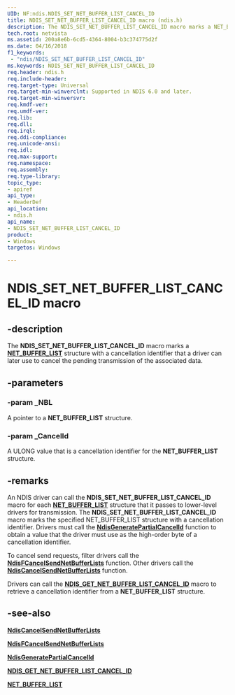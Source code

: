 ```yaml
---
UID: NF:ndis.NDIS_SET_NET_BUFFER_LIST_CANCEL_ID
title: NDIS_SET_NET_BUFFER_LIST_CANCEL_ID macro (ndis.h)
description: The NDIS_SET_NET_BUFFER_LIST_CANCEL_ID macro marks a NET_BUFFER_LIST structure with a cancellation identifier that a driver can later use to cancel the pending transmission of the associated data.
tech.root: netvista
ms.assetid: 200a8e6b-6cd5-4364-8004-b3c374775d2f
ms.date: 04/16/2018
f1_keywords:
 - "ndis/NDIS_SET_NET_BUFFER_LIST_CANCEL_ID"
ms.keywords: NDIS_SET_NET_BUFFER_LIST_CANCEL_ID
req.header: ndis.h
req.include-header:
req.target-type: Universal
req.target-min-winverclnt: Supported in NDIS 6.0 and later.
req.target-min-winversvr:
req.kmdf-ver:
req.umdf-ver:
req.lib:
req.dll:
req.irql: 
req.ddi-compliance:
req.unicode-ansi:
req.idl:
req.max-support:
req.namespace:
req.assembly:
req.type-library: 
topic_type: 
- apiref
api_type: 
- HeaderDef
api_location: 
- ndis.h
api_name: 
- NDIS_SET_NET_BUFFER_LIST_CANCEL_ID
product:
- Windows
targetos: Windows

---
```


# NDIS_SET_NET_BUFFER_LIST_CANCEL_ID macro


## -description

The **NDIS_SET_NET_BUFFER_LIST_CANCEL_ID** macro marks a [**NET_BUFFER_LIST**](ns-ndis-_net_buffer_list.md) structure with a cancellation identifier that a driver can later use to cancel the pending transmission of the associated data.

## -parameters

### -param _NBL

A pointer to a **NET_BUFFER_LIST** structure.

### -param _CancelId

A ULONG value that is a cancellation identifier for the **NET_BUFFER_LIST** structure.

## -remarks

An NDIS driver can call the **NDIS_SET_NET_BUFFER_LIST_CANCEL_ID** macro for each [**NET_BUFFER_LIST**](ns-ndis-_net_buffer_list.md) structure that it passes to lower-level drivers for transmission. The **NDIS_SET_NET_BUFFER_LIST_CANCEL_ID** macro marks the specified NET_BUFFER_LIST structure with a cancellation identifier. Drivers must call the [**NdisGeneratePartialCancelId**](nf-ndis-ndisgeneratepartialcancelid.md) function to obtain a value that the driver must use as the high-order byte of a cancellation identifier.

To cancel send requests, filter drivers call the [**NdisFCancelSendNetBufferLists**](nf-ndis-ndisfcancelsendnetbufferlists.md) function. Other drivers call the [**NdisCancelSendNetBufferLists**](nf-ndis-ndiscancelsendnetbufferlists.md) function.

Drivers can call the [**NDIS_GET_NET_BUFFER_LIST_CANCEL_ID**](nf-ndis-ndis_get_net_buffer_list_cancel_id.md) macro to retrieve a cancellation identifier from a **NET_BUFFER_LIST** structure.

## -see-also

[**NdisCancelSendNetBufferLists**](nf-ndis-ndiscancelsendnetbufferlists.md)

[**NdisFCancelSendNetBufferLists**](nf-ndis-ndisfcancelsendnetbufferlists.md)

[**NdisGeneratePartialCancelId**](nf-ndis-ndisgeneratepartialcancelid.md)

[**NDIS_GET_NET_BUFFER_LIST_CANCEL_ID**](nf-ndis-ndis_get_net_buffer_list_cancel_id.md)

[**NET_BUFFER_LIST**](ns-ndis-_net_buffer_list.md)
